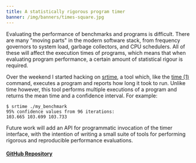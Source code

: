 ```yaml
---
title: A statistically rigorous program timer
banner: /img/banners/times-square.jpg
---
```


Evaluating the performance of benchmarks and programs is
difficult. There are many "moving parts" in the modern software stack,
from frequency governors to system load, garbage collectors, and CPU
schedulers. All of these will affect the execution times of programs,
which means that when evaluating program performance, a certain amount
of statistical rigour is required.

Over the weekend I started hacking on
[srtime](https://github.com/ChrisCummins/srtime), a tool which, like
the [time (1)](http://linux.die.net/man/1/time) command, executes a
program and reports how long it took to run. Unlike time however, this
tool performs multiple executions of a program and returns the mean
time and a confidence interval. For example:

```
$ srtime ./my_benchmark
95% confidence values from 96 iterations:
103.665 103.699 103.733
```

Future work will add an API for programmatic invocation of the timer
interface, with the intention of writing a small suite of tools for
performing rigorous and reproducible performance evaluations.

#### [GitHub Repository](https://github.com/ChrisCummins/srtime)
